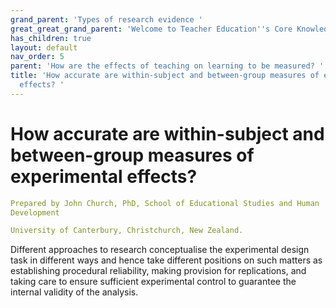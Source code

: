 ```yaml
---
grand_parent: 'Types of research evidence '
great_great_grand_parent: 'Welcome to Teacher Education''s Core Knowledge and Skills.'
has_children: true
layout: default
nav_order: 5
parent: 'How are the effects of teaching on learning to be measured? '
title: 'How accurate are within-subject and between-group measures of experimental
  effects? '
---
```

# How accurate are within-subject and between-group measures of experimental effects?


```yaml
Prepared by John Church, PhD, School of Educational Studies and Human
Development

University of Canterbury, Christchurch, New Zealand.
```


Different approaches to research conceptualise the experimental design
task in different ways and hence take different positions on such
matters as establishing procedural reliability, making provision for
replications, and taking care to ensure sufficient experimental control
to guarantee the internal validity of the analysis.
